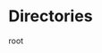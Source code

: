 # Directories

<script setup>
    import Folders from "../components/Folders.vue";

    import Gitlab from "../assets/icons/Gitlab.svg";
    import Husky from "../assets/icons/Husky.svg";
    import Vscode from "../assets/icons/Vscode.svg";
    import Envs from "../assets/icons/Envs.svg";
    import Nodejs from "../assets/icons/Nodejs.svg";
    import Packages from "../assets/icons/Packages.svg";
    import Public from "../assets/icons/Public.svg";
    import Src from "../assets/icons/Src.svg";
    import Assets from "../assets/icons/Assets.svg";
    import Bridges from "../assets/icons/bridges.svg";
    import Clients from "../assets/icons/clients.svg";
    import Components from "../assets/icons/components.svg";
    import Composables from "../assets/icons/composables.svg";
    import Constants from "../assets/icons/constants.svg";
    import Directives from "../assets/icons/directives.svg";
    import Entities from "../assets/icons/entities.svg";
    import Helpers from "../assets/icons/helpers.svg";
    import Interfaces from "../assets/icons/interfaces.svg";
    import Layouts from "../assets/icons/layouts.svg";
    import Libs from "../assets/icons/libs.svg";
    import Mappers from "../assets/icons/mappers.svg";
    import Plugins from "../assets/icons/plugins.svg";
    import Repositories from "../assets/icons/repositories.svg";
    import Router from "../assets/icons/router.svg";
    import Schemas from "../assets/icons/schemas.svg";
    import Services from "../assets/icons/services.svg";
    import Stores from "../assets/icons/stores.svg";
    import Utils from "../assets/icons/utils.svg";
    import Views from "../assets/icons/views.svg";
    import App from "../assets/icons/App.svg";
    import Main from "../assets/icons/main.svg";
    import Json from "../assets/icons/Json.svg";
    import Git from "../assets/icons/Git.svg";
    import Prettier from "../assets/icons/Prettier.svg";
    import Commitlint from "../assets/icons/Commitlint.svg";
    import Typescript from "../assets/icons/Typescript.svg";
    import Eslint from "../assets/icons/Eslint.svg";
    import Markdown from "../assets/icons/Markdown.svg";
    import Vite from "../assets/icons/Vite.svg";
    import Vitest from "../assets/icons/Vitest.svg";
    import Yarn from "../assets/icons/Yarn.svg";

    const items = [
        {
            "img": Gitlab,
            "title": ".gitlab/",
            "link": null
        },
        {
            "img": Husky,
            "title": ".husky/",
            "link": "husky"
        },
        {
            "img": Vscode,
            "title": ".vscode/",
            "link": null
        },
        {
            "img": Envs,
            "title": "env/",
            "link": "env"
        },
        {
            "img": Nodejs,
            "title": "node_modules/",
            "link": null
        },
        {
            "img": Packages,
            "title": "packages/",
            "link": "packages"
        },
        {
            "img": Public,
            "title": "public/",
            "link": null
        },
        {
            "img": Src,
            "title": "src/",
            "link": "src",
            folders: [
                {
                    "img": Assets,
                    "title": "assets",
                    "link": "#assets"
                },
                {
                    "img": Bridges,
                    "title": "bridges",
                    "link": "#bridges"
                },
                {
                    "img": Clients,
                    "title": "clients",
                    "link": "#clients"
                },
                {
                    "img": Components,
                    "title": "components",
                    "link": "#components"
                },
                {
                    "img": Composables,
                    "title": "composables",
                    "link": "#composables"
                },
                {
                    "img": Constants,
                    "title": "constants",
                    "link": "#constants"
                },
                {
                    "img": Directives,
                    "title": "directives",
                    "link": "#directives"
                },
                {
                    "img": Entities,
                    "title": "entities",
                    "link": "#entities"
                },
                {
                    "img": Helpers,
                    "title": "helpers",
                    "link": "#helpers"
                },
                {
                    "img": Interfaces,
                    "title": "interfaces",
                    "link": "#interfaces"
                },
                {
                    "img": Layouts,
                    "title": "layouts",
                    "link": "#layouts"
                },
                {
                    "img": Libs,
                    "title": "libs",
                    "link": "#libs"
                },
                {
                    "img": Mappers,
                    "title": "mappers",
                    "link": "#mappers"
                },
                {
                    "img": Plugins,
                    "title": "plugins",
                    "link": "#plugins"
                },
                {
                    "img": Repositories,
                    "title": "repositories",
                    "link": "#repositories"
                },
                {
                    "img": Router,
                    "title": "router",
                    "link": "#router"
                },
                {
                    "img": Schemas,
                    "title": "schemas",
                    "link": "#schemas"
                },
                {
                    "img": Services,
                    "title": "services",
                    "link": "#services"
                },
                {
                    "img": Stores,
                    "title": "stores",
                    "link": "#stores"
                },
                {
                    "img": Utils,
                    "title": "utils",
                    "link": "#utils"
                },
                {
                    "img": Views,
                    "title": "views",
                    "link": "#views"
                },
                {
                    "img": App,
                    "title": "App.vue",
                    "link": null
                },
                {
                    "img" : Main,
                    "title": "main.js",
                    "link": null
                },
            ]
        },
        {
            "img": Json,
            "title": ".eslintrc-auto-import.json",
            "link": null
        },
        {
            "img": Git,
            "title": ".gitignore",
            "link": null
        },
        {
            "img": Prettier,
            "title": ".prettierrc.json",
            "link": null
        },
        {
            "img": Commitlint,
            "title": "commitlint.config.js",
            "link": "commitlint"
        },
        {
            "img": Typescript,
            "title": "components.d.ts",
            "link": null
        },
        {
            "img": Eslint,
            "title": "eslint.config.mjs",
            "link": null
        },
        {
            "img": Json,
            "title": "jsconfig.json",
            "link": null
        },
        {
            "img": Nodejs,
            "title": "package.json",
            "link": null
        },
        {
            "img": Markdown,
            "title": "README.md",
            "link": null
        },
        {
            "img": Vite,
            "title": "vite.config.js",
            "link": null
        },
        {
            "img": Vitest,
            "title": "vitest.config.js",
            "link": null
        },
        {
            "img": Yarn,
            "title": "yarn.lock",
            "link": null
        }
    ]
</script>

<folders :items="items">
    root
</folders>